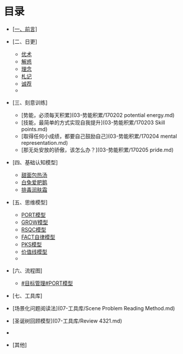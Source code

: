 # 目录

- [[一、前言]](01.md)
- [二、日更]
   - [优术](02-日更/优术.md)
   - [解惑](02-日更/解惑.md)
   - [理念](02-日更/理念.md)
   - [札记](02-日更/札记.md)
   - [诚荐](02-日更/诚荐.md)
   - 
- [三、刻意训练]
   - [势能，必须每天积累](03-势能积累/170202 potential energy.md)
   - [技能，最简单的方式实现自我提升](03-势能积累/170203 Skill points.md)
   - [取得任何小成绩，都要自己鼓励自己](03-势能积累/170204 mental representation.md)
   - [那无处安放的骄傲，该怎么办？](03-势能积累/170205 pride.md)

- [四、基础认知模型]
  - [甜面包热汤](04-基础认知模型/TMBRT.md)
  - [白兔爱肥鹅](04-基础认知模型/BTAFE.md)
  - [排毒润肤霜](04-基础认知模型/PDRFS.md)
 
- [五、思维模型]
  - [PORT模型](05-思维模型/PORT.md)
  - [GROW模型](05-思维模型/GROW.md)
  - [RSQC模型](05-思维模型/RSQC.md)
  - [FACT自律模型](05-思维模型/FACT.md)
  - [PKS模型](05-思维模型/PKS.md)
  - [价值线模型](05-思维模型/VALUE.md)
  - 
- [六、流程图]
  - [#目标管理#PORT模型](06-思维模型/PORT.md)

- [七、工具库]
 - [场景化问题阅读法](07-工具库/Scene Problem Reading Method.md)
 - [圣诞树回顾模型](07-工具库/Review 4321.md)
 - 
- [其他]